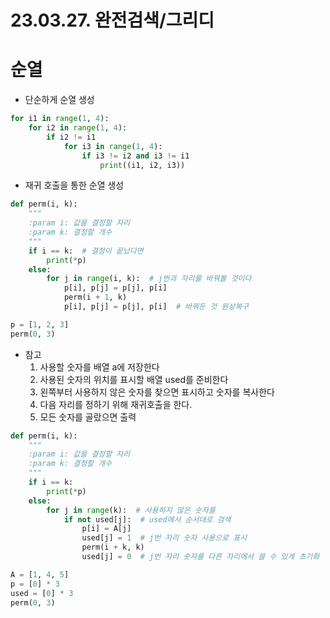 # 23.03.27. 완전검색/그리디

# 순열

- 단순하게 순열 생성

```python
for i1 in range(1, 4):
	for i2 in range(1, 4):
		if i2 != i1
			for i3 in range(1, 4):
				if i3 != i2 and i3 != i1
					print((i1, i2, i3))
```

- 재귀 호출을 통한 순열 생성

```python
def perm(i, k):
    """
    :param i: 값을 결정할 자리
    :param k: 결정할 개수
    """
    if i == k:  # 결정이 끝났다면
        print(*p)
    else:
        for j in range(i, k):  # j번과 자리를 바꿔볼 것이다
            p[i], p[j] = p[j], p[i]
            perm(i + 1, k)
            p[i], p[j] = p[j], p[i]  # 바꿔둔 것 원상복구

p = [1, 2, 3]
perm(0, 3)
```

- 참고
    1. 사용할 숫자를 배열 a에 저장한다
    2. 사용된 숫자의 위치를 표시할 배열 used를 준비한다
    3. 왼쪽부터 사용하지 않은 숫자를 찾으면 표시하고 숫자를 복사한다
    4. 다음 자리를 정하기 위해 재귀호출을 한다.
    5. 모든 숫자를 골랐으면 출력

```python
def perm(i, k):
    """
    :param i: 값을 결정할 자리
    :param k: 결정할 개수
    """
    if i == k:
        print(*p)
    else:
        for j in range(k):  # 사용하지 않은 숫자를
            if not used[j]:  # used에서 순서대로 검색
                p[i] = A[j]
                used[j] = 1  # j번 자리 숫자 사용으로 표시
                perm(i + k, k)
                used[j] = 0  # j번 자리 숫자를 다른 자리에서 쓸 수 있게 초기화

A = [1, 4, 5]
p = [0] * 3
used = [0] * 3
perm(0, 3)
```
